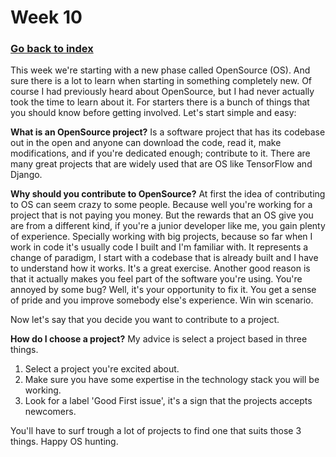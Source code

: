 # Week 10

### [Go back to index](http://luis-valdez.github.io/Learning-Journal)

This week we're starting with a new phase called OpenSource (OS). And sure there is a lot to learn when starting in something completely new.
Of course I had previously heard about OpenSource, but I had never actually took the time to learn about it. For starters there is a bunch of things that you should know before getting involved. Let's start simple and easy:

**What is an OpenSource project?**
Is a software project that has its codebase out in the open and anyone can download the code, read it, make modifications, and if you're dedicated enough; contribute to it. There are many great projects that are widely used that are OS like TensorFlow and Django.

**Why should you contribute to OpenSource?**
At first the idea of contributing to OS can seem crazy to some people. Because well you're working for a project that is not paying you money.
But the rewards that an OS give you are from a different kind, if you're a junior developer like me, you gain plenty of experience. Specially working with big projects, because so far when I work in code it's usually code I built and I'm familiar with. It represents a change of paradigm, I start with a codebase that is already built and I have to understand how it works. It's a great exercise.
Another good reason is that it actually makes you feel part of the software you're using. You're annoyed by some bug? Well, it's your opportunity to fix it. You get a sense of pride and you improve somebody else's experience. Win win scenario.

Now let's say that you decide you want to contribute to a project.

**How do I choose a project?**
My advice is select a project based in three things.
1. Select a project you're excited about.
2. Make sure you have some expertise in the technology stack you will be working.
3. Look for a label 'Good First issue', it's a sign that the projects accepts newcomers.

You'll have to surf trough a lot of projects to find one that suits those 3 things. Happy OS hunting.
